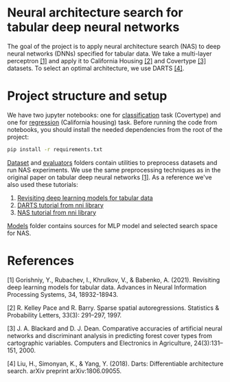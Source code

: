 # Neural architecture search for tabular deep neural networks

The goal of the project is to apply neural architecture search (NAS) to deep neural networks (DNNs) specified for tabular data. We take a multi-layer perceptron [[1]](#1) and apply it to California Housing [[2]](#2) and Covertype [[3]](#3) datasets. To select an optimal architecture, we use DARTS [[4]](#4).

# Project structure and setup

We have two jupyter notebooks: one for [classification](./mlp_classification.ipynb) task (Covertype) and one for [regression](./mlp_regression.ipynb) (California housing) task. Before running the code from notebooks, you should install the needed dependencies from the root of the project:

```bash
pip install -r requirements.txt
```

[Dataset](./dataset/) and [evaluators](./evaluators/) folders contain utilities to preprocess datasets and run NAS experiments. We use the same preprocessing techniques as in the original paper on tabular deep neural networks [[1]](#1). As a reference we've also used these tutorials:

1) [Revisiting deep learning models for tabular data](https://github.com/yandex-research/rtdl-revisiting-models/blob/main/package/example.ipynb)
2) [DARTS tutorial from nni library](https://github.com/microsoft/nni/blob/master/examples/tutorials/darts.py#L297)
3) [NAS tutorial from nni library](https://github.com/microsoft/nni/blob/master/examples/tutorials/hello_nas.py)

[Models](./models/) folder contains sources for MLP model and selected search space for NAS.
<!-- 1) Hidden dimension for linear layers from the `[32, 64, 128, 256, 512]` grid.
2) Number of blocks in the `[1, 10]` range (except one in_block, so `[2, 11]` blocks in total). Each is a sequence of linear, activation and dropout layers.
3) Activation type within each block. One of `nn.ReLU, nn.GELU, nn.SiLU`. -->

# References
<a id="1">[1]</a> 
Gorishniy, Y., Rubachev, I., Khrulkov, V., & Babenko, A. (2021). Revisiting deep learning models for tabular data. Advances in Neural Information Processing Systems, 34, 18932-18943.

<a id="2">[2]</a>
R. Kelley Pace and R. Barry. Sparse spatial autoregressions. Statistics & Probability Letters, 33(3):
291–297, 1997.

<a id="3">[3]</a>
J. A. Blackard and D. J. Dean. Comparative accuracies of artificial neural networks and discriminant
analysis in predicting forest cover types from cartographic variables. Computers and Electronics
in Agriculture, 24(3):131–151, 2000.

<a id="4">[4]</a>
Liu, H., Simonyan, K., & Yang, Y. (2018). Darts: Differentiable architecture search. arXiv preprint arXiv:1806.09055.
